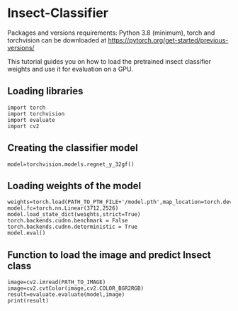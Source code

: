 # Insect-Classifier
Packages and versions requirements:  Python 3.8 (minimum),  torch and torchvision can be downloaded at https://pytorch.org/get-started/previous-versions/


This tutorial guides you on how to load the pretrained insect classifier weights and use it for evaluation on a GPU. 
## Loading libraries

```{r test-python, engine='python'}
import torch
import torchvision
import evaluate
import cv2
```

## Creating the classifier model

```{r test-python, engine='python'}
model=torchvision.models.regnet_y_32gf()
```

## Loading weights of the model

```{r test-python, engine='python'}
weights=torch.load(PATH_TO_PTH_FILE+'/model.pth',map_location=torch.device('cpu'))
model.fc=torch.nn.Linear(3712,2526)
model.load_state_dict(weights,strict=True)
torch.backends.cudnn.benchmark = False
torch.backends.cudnn.deterministic = True
model.eval()
```

## Function to load the image and predict Insect class

```{r test-python, engine='python'}
image=cv2.imread(PATH_TO_IMAGE)
image=cv2.cvtColor(image,cv2.COLOR_BGR2RGB)
result=evaluate.evaluate(model,image)
print(result)          
```
